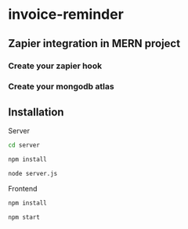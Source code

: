 # invoice-reminder
## Zapier integration in MERN project
### Create your zapier hook
### Create your mongodb atlas

## Installation

Server

```bash
cd server
```
```bash
npm install
```
```bash
node server.js
```
Frontend
```bash
npm install
```
```bash
npm start
```
